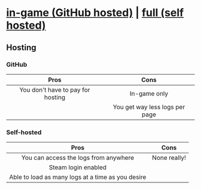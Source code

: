 # [in-game (GitHub hosted)](tree/in-game) | [full (self hosted)](tree/full)
## Hosting
### GitHub
|                Pros               |              Cons              |
|:---------------------------------:|:------------------------------:|
| You don't have to pay for hosting |          In-game only          |
|                                   | You get way less logs per page |
### Self-hosted
|                        Pros                       |     Cons     |
|:-------------------------------------------------:|:------------:|
|       You can access the logs from anywhere       | None really! |
|                Steam login enabled                |              |
| Able to load as many logs at a time as you desire |              |